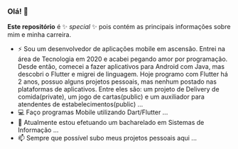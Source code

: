 ### Olá! 👋

**Este repositório** é ✨ _special_ ✨ pois contém as principais informações sobre mim e minha carreira.

- ⚡ Sou um desenvolvedor de aplicações mobile em ascensão. Entrei na área de Tecnologia em 2020 e acabei pegando amor por programação. Desde então, comecei a fazer aplicativos para Android com Java, mas descobri o Flutter e migrei de linguagem. Hoje programo com Flutter há 2 anos, possuo alguns projetos pessoais, mas nenhum postado nas plataformas de aplicativos. Entre eles são: um projeto de Delivery de comida(private), um jogo de cartas(public) e um auxiliador para atendentes de estabelecimentos(public) ...
- 💻 Faço programas Mobile utilizando Dart/Flutter ...
- 🌱 Atualmente estou efetuando um bacharelado em Sistemas de Informação ...
- 📫 Sempre que possível subo meus projetos pessoais aqui ...

